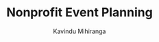 ---
is_programmatic_layout_5: true
draft: false
title: Nonprofit Event Planning
snippet: Nonprofit Event Planning
image:
  src: /images/pseo/best-work-management-tools-for-nonprofit-event-planning.jpg
  alt: nonprofit event planning, task management, resource management, productivity
publishDate: 2024-12-15
category: ""
author: Kavindu Mihiranga
tags:
  - nonprofiteventplanning
  - Tips
  - Open-Source
  - Team
content_01: |
    The nonprofit event planning industry is dynamic and mission-driven, often requiring teams to coordinate various stakeholders, manage limited budgets, and deliver impactful events under tight timelines. Effective task management tools are vital for success, as they help streamline communication, allocate resources efficiently, and ensure that every detail aligns with the organization's goals and objectives.,
content_02: |
    Nonprofits use Worklenz to organize fundraising events, track tasks, and optimize resource allocation.
description: Discover the best work management tools for nonprofit event planning including WorkLenz, designed for your specific needs.
related: [best-work-management-tools-for-nonprofits, best-work-management-tools-for-event-planning, best-work-management-tools-for-humanitarian-aid-&-ngos, best-work-management-tools-for-public-sector]
---
